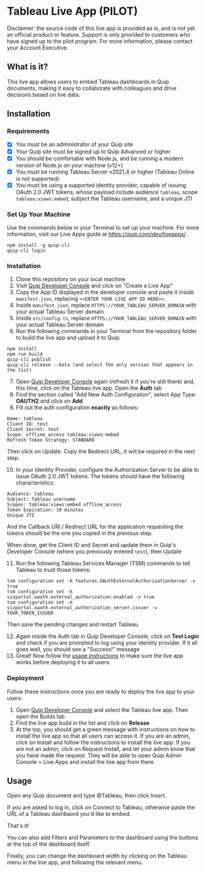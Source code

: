 # Tableau Live App (PILOT)

Disclaimer: the source code of this live app is provided as is, and is not yet an official product or feature. Support is only provided to customers who have signed up to the pilot program. For more information, please contact your Account Executive.

## What is it?

This live app allows users to embed Tableau dashboards in Quip documents, making it easy to collaborate with colleagues and drive decisions based on live data.

## Installation

### Requirements

-   [x] You must be an administrator of your Quip site
-   [x] Your Quip site must be signed up to Quip Advanced or higher
-   [x] You should be comfortable with Node.js, and be running a modern version of Node.js on your machine (v12+)
-   [x] You must be running Tableau Server v2021.4 or higher (Tableau Online is not supported)
-   [x] You must be using a supported identity provider, capable of issuing OAuth 2.0 JWT tokens, whose payload include audience `tableau`, scope `tableau:views:embed`, subject the Tableau username, and a unique JTI

### Set Up Your Machine

Use the commands below in your Terminal to set up your machine. For more information, visit our Live Apps guide at https://quip.com/dev/liveapps/ .

```
npm install -g quip-cli
quip-cli login
```

### Installation

1. Clone this repository on your local machine
2. Visit [Quip Developer Console](https://quip.com/dev/console) and click on "Create a Live App"
3. Copy the App ID displayed in the developer console and paste it inside `manifest.json`, replacing `<<ENTER YOUR LIVE APP ID HERE>>`.
4. Inside `manifest.json`, replace `HTTPS://YOUR_TABLEAU_SERVER_DOMAIN` with your actual Tableau Server domain
5. Inside `src/config.ts`, replace `HTTPS://YOUR_TABLEAU_SERVER_DOMAIN` with your actual Tableau Server domain
6. Run the following commands in your Terminal from the repository folder to build the live app and upload it to Quip

```
npm install
npm run build
quip-cli publish
quip-cli release --beta (and select the only version that appears in the list)
```

7. Open [Quip Developer Console](https://quip.com/dev/console) again (refresh it if you're still there) and, this time, click on the Tableau live app. Open the **Auth** tab
8. Find the section called "Add New Auth Configuration", select App Type: **OAUTH2** and click on **Add**
9. Fill out the auth configuration **exactly** as follows:

```
Name: tableau
Client ID: test
Client Secret: test
Scope: offline_access tableau:views:embed
Refresh Token Strategy: STANDARD
```

Then click on Update. Copy the Redirect URL, it will be required in the next step.

10. In your Identity Provider, configure the Authorization Server to be able to issue OAuth 2.0 JWT tokens. The tokens should have the following characteristics:

```
Audience: tableau
Subject: Tableau username
Scopes: tableau:views:embed offline_access
Token Expiration: 10 minutes
Unique JTI
```

And the Callback URI / Redirect URL for the application requesting the tokens should be the one you copied in the previous step.

When done, get the Client ID and Secret and update them in Quip's Developer Console (where you previously entered `test`), then Update

11. Run the following Tableau Services Manager (TSM) commands to tell Tableau to trust those tokens:

```
tsm configuration set -k features.OAuthExternalAuthorizationServer -v true
tsm configuration set -k vizportal.oauth.external_authorization.enabled -v true
tsm configuration set -k vizportal.oauth.external_authorization_server.issuer -v YOUR_TOKEN_ISSUER
```

Then save the pending changes and restart Tableau

12. Again inside the Auth tab in Quip Developer Console, click on **Test Login** and check if you are prompted to log using your identity provider. If it all goes well, you should see a "Success!" message
13. Great! Now follow the [usage instructions](#usage) to make sure the live app works before deploying it to all users.

### Deployment

Follow these instructions once you are ready to deploy the live app to your users:

1. Open [Quip Developer Console](https://quip.com/dev/console) and select the Tableau live app. Then open the Builds tab
2. Find the live app build in the list and click on **Release**
3. At the top, you should get a green message with instructions on how to install the live app so that all users can access it. If you are an admin, click on Install and follow the instructions to install the live app. If you are not an admin, click on Request Install, and let your admin know that you have made the request. They will be able to open Quip Admin Console > Live Apps and install the live app from there

## Usage

Open any Quip document and type @Tableau, then click Insert.

If you are asked to log in, click on Connect to Tableau, otherwise paste the URL of a Tableau dashbaord you'd like to embed.

That's it!

You can also add Filters and Parameters to the dashboard using the buttons at the top of the dashboard itself.

Finally, you can change the dashboard width by clicking on the Tableau menu in the live app, and following the relevant menu.
